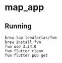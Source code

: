 # map_app

## Running
```
brew tap leoafarias/fvm
brew install fvm
fvm use 3.24.0
fvm flutter clean
fvm flutter pub get
```
